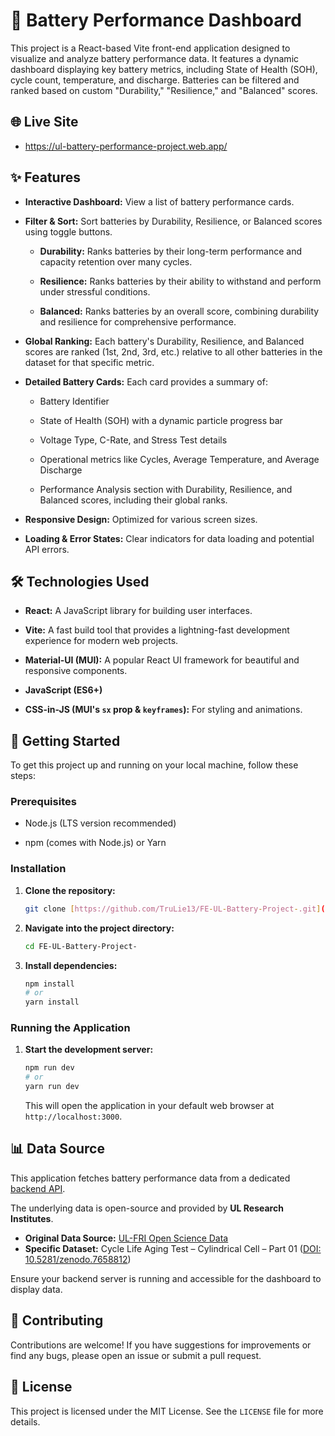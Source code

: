 # 🔋 Battery Performance Dashboard

This project is a React-based Vite front-end application designed to visualize and analyze battery performance data. It features a dynamic dashboard displaying key battery metrics, including State of Health (SOH), cycle count, temperature, and discharge. Batteries can be filtered and ranked based on custom "Durability," "Resilience," and "Balanced" scores.

## 🌐 Live Site

- <a href="https://ul-battery-performance-project.web.app/" target="_blank" rel="noopener noreferrer">https://ul-battery-performance-project.web.app/</a>

## ✨ Features

- **Interactive Dashboard:** View a list of battery performance cards.

- **Filter & Sort:** Sort batteries by Durability, Resilience, or Balanced scores using toggle buttons.

  - **Durability:** Ranks batteries by their long-term performance and capacity retention over many cycles.

  - **Resilience:** Ranks batteries by their ability to withstand and perform under stressful conditions.

  - **Balanced:** Ranks batteries by an overall score, combining durability and resilience for comprehensive performance.

- **Global Ranking:** Each battery's Durability, Resilience, and Balanced scores are ranked (1st, 2nd, 3rd, etc.) relative to all other batteries in the dataset for that specific metric.

- **Detailed Battery Cards:** Each card provides a summary of:

  - Battery Identifier

  - State of Health (SOH) with a dynamic particle progress bar

  - Voltage Type, C-Rate, and Stress Test details

  - Operational metrics like Cycles, Average Temperature, and Average Discharge

  - Performance Analysis section with Durability, Resilience, and Balanced scores, including their global ranks.

- **Responsive Design:** Optimized for various screen sizes.

- **Loading & Error States:** Clear indicators for data loading and potential API errors.

## 🛠️ Technologies Used

- **React:** A JavaScript library for building user interfaces.

- **Vite:** A fast build tool that provides a lightning-fast development experience for modern web projects.

- **Material-UI (MUI):** A popular React UI framework for beautiful and responsive components.

- **JavaScript (ES6+)**

- **CSS-in-JS (MUI's `sx` prop & `keyframes`):** For styling and animations.

## 🚀 Getting Started

To get this project up and running on your local machine, follow these steps:

### Prerequisites

- Node.js (LTS version recommended)

- npm (comes with Node.js) or Yarn

### Installation

1.  **Clone the repository:**

    ```bash
    git clone [https://github.com/TruLie13/FE-UL-Battery-Project-.git](https://github.com/TruLie13/FE-UL-Battery-Project-.git)

    ```

2.  **Navigate into the project directory:**

    ```bash
    cd FE-UL-Battery-Project-

    ```

3.  **Install dependencies:**

    ```bash
    npm install
    # or
    yarn install

    ```

### Running the Application

1.  **Start the development server:**

    ```bash
    npm run dev
    # or
    yarn run dev

    ```

    This will open the application in your default web browser at `http://localhost:3000`.

## 📊 Data Source

This application fetches battery performance data from a dedicated <a href="https://github.com/TruLie13/BE-UL-Battery-Project" target="_blank" rel="noopener noreferrer">backend API</a>.

The underlying data is open-source and provided by **UL Research Institutes**.

- **Original Data Source:** <a href="https://ul.org/institutes-offices/electrochemical-safety/open-science-data" target="_blank" rel="noopener noreferrer">UL-FRI Open Science Data</a>
- **Specific Dataset:** Cycle Life Aging Test – Cylindrical Cell – Part 01 (<a href="https://doi.org/10.5281/zenodo.7658812" target="_blank" rel="noopener noreferrer">DOI: 10.5281/zenodo.7658812</a>)

Ensure your backend server is running and accessible for the dashboard to display data.

## 🤝 Contributing

Contributions are welcome! If you have suggestions for improvements or find any bugs, please open an issue or submit a pull request.

## 📄 License

This project is licensed under the MIT License. See the `LICENSE` file for more details.
